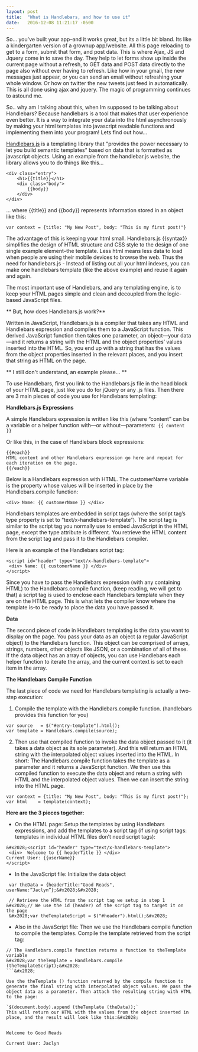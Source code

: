 ```yaml
---
layout: post
title:  "What is Handlebars, and how to use it"
date:   2016-12-08 11:21:17 -0500
---
```



So... you've built your app–and it works great, but its a little bit bland. Its like a kindergarten version of a grownup app/website. All this page reloading to get to a form, submit that form, and post data. This is where Ajax, JS and Jquery come in to save the day. They help to let forms show up inside the current page without a refresh, to GET data and POST data directly to the page also without ever having to refresh. Like how in your gmail, the new messages just appear, or you can send an email without refreshing your whole window. Or how on twitter the new tweets just feed in automatically. This is all done using ajax and jquery. The magic of programming continues to astound me. 

So.. why am I talking about this, when Im supposed to be talking about Handlebars? Because handlebars is a tool that makes that user experience even better. It is a way to integrate your data into the html asynchronously by making your html templates into javascript readable functions and implementing them into your program! Lets find out how...

[Handlebars.js](http://handlebarsjs.com/) is a templating library that "provides the power necessary to let you build semantic templates" based on data that is formatted as javascript objects. Using an example from the handlebar.js website, the library allows you to do things like this...

```
<div class="entry">
    <h1>{{title}}</h1>
    <div class="body">
        {{body}}
    </div>
</div>
```
… where {{title}} and {{body}} represents information stored in an object like this:

`var context = {title: "My New Post", body: "This is my first post!"}`

The advantage of this is keeping your html small. Handlebars.js {{syntax}} simplifies the design of HTML structure and CSS style to the design of one single example element–the template. Less html means less data to load when people are using their mobile devices to browse the web. Thus the need for handlebars.js - Instead of listing out all your html indexes, you can make one handlebars template (like the above example) and reuse it again and again.

The most important use of Handlebars, and any templating engine, is to keep your HTML pages simple and clean and decoupled from the logic-based JavaScript files.

** But, how does Handlebars.js work?**

Written in JavaScript, Handlebars.js is a compiler that takes any HTML and Handlebars expression and compiles them to a JavaScript function. This derived JavaScript function then takes one parameter, an object—your data—and it returns a string with the HTML and the object properties’ values inserted into the HTML. So, you end up with a string that has the values from the object properties inserted in the relevant places, and you insert that string as HTML on the page.

 ** I still don't understand, an example please... **
 
To use Handlebars, first you link to the Handlebars.js file in the head block of your HTML page, just like you do for jQuery or any .js files. Then there are 3 main pieces of code you use for Handlebars templating:

**Handlebars.js Expressions**&#x2028;

A simple Handlebars expression is written like this (where “content” can be a variable or a helper function with—or without—parameters:&#x2028;
`{{ content }} `

Or like this, in the case of Handlebars block expressions:

```
{{#each}} ​
HTML content and other Handlebars expression go here and repeat for each iteration on the page.
{{/each}}
```
Below is a Handlebars expression with HTML. The customerName variable is the property whose values will be inserted in place by the Handlebars.compile function:

`<div> Name: {{ customerName }} </div>`

Handlebars templates are embedded in script tags (where the script tag’s type property is set to “text/x-handlebars-template”). The script tag is similar to the script tag you normally use to embed JavaScript in the HTML page, except the type attribute is different. You retrieve the HTML content from the script tag and pass it to the Handlebars compiler.

Here is an example of the Handlebars script tag:

```
<script id="header" type="text/x-handlebars-template">​
 <div> Name: {{ customerName }} </div>​
​</script>
```
Since you have to pass the Handlebars expression (with any containing HTML) to the Handlebars.compile function, (keep reading, we will get to that) a script tag is used to enclose each Handlebars template when they are on the HTML page. This is what lets the compiler know where the template is–to be ready to place the data you have passed it. 

**Data**

The second piece of code in Handlebars templating is the data you want to display on the page. You pass your data as an object (a regular JavaScript object) to the Handlebars function. This object can be comprised of arrays, strings, numbers, other objects like JSON, or a combination of all of these. If the data object has an array of objects, you can use Handlebars each helper function to iterate the array, and the current context is set to each item in the array.

**The Handlebars Compile Function**

The last piece of code we need for Handlebars templating is actually a two-step execution:

1. Compile the template with the Handlebars.compile function. (handlebars provides this function for you)
```
var source   = $("#entry-template").html();
var template = Handlebars.compile(source);
```

2. Then use that compiled function to invoke the data object passed to it (it takes a data object as its sole parameter). And this will return an HTML string with the interpolated object values inserted into the HTML.
In short:
The Handlebars.compile function takes the template as a parameter and it returns a JavaScript function. We then use this compiled function to execute the data object and return a string with HTML and the interpolated object values. Then we can insert the string into the HTML page.
```
var context = {title: "My New Post", body: "This is my first post!"};
var html    = template(context);
```


**Here are the 3 pieces together:&#x2028;**

- On the HTML page: Setup the templates by using Handlebars expressions, and add the templates to a script tag (if using script tags: templates in individual HTML files don’t need script tags):

```
&#x2028;<script id="header" type="text/x-handlebars-template">​
 <div>  Welcome to {{ headerTitle }} </div>​
Current User: {{userName}}
​</script>
```
- In the JavaScript file: Initialize the data object

```
 var theData = {headerTitle:"Good Reads", userName:”Jaclyn”};&#x2028;&#x2028;
 ​
 ​// Retrieve the HTML from the script tag we setup in step 1​
&#x2028;// We use the id (header) of the script tag to target it on the page​
 &#x2028;var theTemplateScript = $("#header").html();&#x2028;
```

- Also in the JavaScript file: Then we use the Handlebars compile function to compile the templates.
Compile the template retrieved from the script tag:

```
// The Handlebars.compile function returns a function to theTemplate variable​
&#x2028;var theTemplate = Handlebars.compile (theTemplateScript);&#x2028;
```&#x2028;

Use the theTemplate () function returned by the compile function to generate the final string with interpolated object values. We pass the object data as a parameter. Then attach the resulting string with HTML to the page:

`$(document.body).append (theTemplate (theData));`
This will return our HTML with the values from the object inserted in place, and the result will look like this:&#x2028;


Welcome to Good Reads

Current User: Jaclyn



